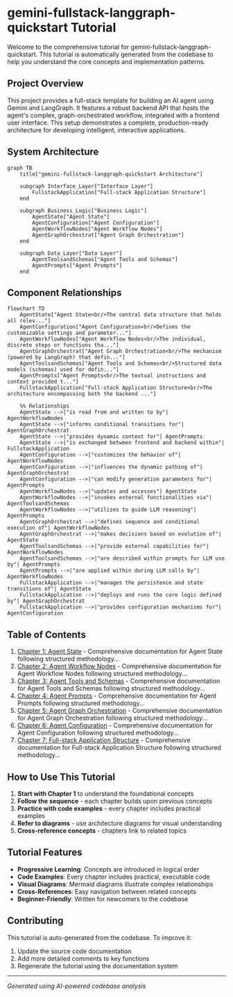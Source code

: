 # gemini-fullstack-langgraph-quickstart Tutorial

Welcome to the comprehensive tutorial for gemini-fullstack-langgraph-quickstart. This tutorial is automatically generated from the codebase to help you understand the core concepts and implementation patterns.

## Project Overview

This project provides a full-stack template for building an AI agent using Gemini and LangGraph. It features a robust backend API that hosts the agent's complex, graph-orchestrated workflow, integrated with a frontend user interface. This setup demonstrates a complete, production-ready architecture for developing intelligent, interactive applications.


## System Architecture

```mermaid
graph TB
    title["gemini-fullstack-langgraph-quickstart Architecture"]

    subgraph Interface_Layer["Interface Layer"]
        FullstackApplication["Full-stack Application Structure"]
    end

    subgraph Business_Logic["Business Logic"]
        AgentState["Agent State"]
        AgentConfiguration["Agent Configuration"]
        AgentWorkflowNodes["Agent Workflow Nodes"]
        AgentGraphOrchestrat["Agent Graph Orchestration"]
    end

    subgraph Data_Layer["Data Layer"]
        AgentToolsandSchemas["Agent Tools and Schemas"]
        AgentPrompts["Agent Prompts"]
    end

```

## Component Relationships

```mermaid
flowchart TD
    AgentState["Agent State<br/>The central data structure that holds all relev..."]
    AgentConfiguration["Agent Configuration<br/>Defines the customizable settings and parameter..."]
    AgentWorkflowNodes["Agent Workflow Nodes<br/>The individual, discrete steps or functions tha..."]
    AgentGraphOrchestrat["Agent Graph Orchestration<br/>The mechanism (powered by LangGraph) that defin..."]
    AgentToolsandSchemas["Agent Tools and Schemas<br/>Structured data models (schemas) used for defin..."]
    AgentPrompts["Agent Prompts<br/>The textual instructions and context provided t..."]
    FullstackApplication["Full-stack Application Structure<br/>The architecture encompassing both the backend ..."]

    %% Relationships
    AgentState -->|"is read from and written to by"| AgentWorkflowNodes
    AgentState -->|"informs conditional transitions for"| AgentGraphOrchestrat
    AgentState -->|"provides dynamic context for"| AgentPrompts
    AgentState -->|"is exchanged between frontend and backend within"| FullstackApplication
    AgentConfiguration -->|"customizes the behavior of"| AgentWorkflowNodes
    AgentConfiguration -->|"influences the dynamic pathing of"| AgentGraphOrchestrat
    AgentConfiguration -->|"can modify generation parameters for"| AgentPrompts
    AgentWorkflowNodes -->|"updates and accesses"| AgentState
    AgentWorkflowNodes -->|"invokes external functionalities via"| AgentToolsandSchemas
    AgentWorkflowNodes -->|"utilizes to guide LLM reasoning"| AgentPrompts
    AgentGraphOrchestrat -->|"defines sequence and conditional execution of"| AgentWorkflowNodes
    AgentGraphOrchestrat -->|"makes decisions based on evolution of"| AgentState
    AgentToolsandSchemas -->|"provide external capabilities for"| AgentWorkflowNodes
    AgentToolsandSchemas -->|"are described within prompts for LLM use by"| AgentPrompts
    AgentPrompts -->|"are applied within during LLM calls by"| AgentWorkflowNodes
    FullstackApplication -->|"manages the persistence and state transitions of"| AgentState
    FullstackApplication -->|"deploys and runs the core logic defined by"| AgentGraphOrchestrat
    FullstackApplication -->|"provides configuration mechanisms for"| AgentConfiguration
```

## Table of Contents

1. [Chapter 1: Agent State](chapter_01.md) - Comprehensive documentation for Agent State following structured methodology...
2. [Chapter 2: Agent Workflow Nodes](chapter_02.md) - Comprehensive documentation for Agent Workflow Nodes following structured methodology...
3. [Chapter 3: Agent Tools and Schemas](chapter_03.md) - Comprehensive documentation for Agent Tools and Schemas following structured methodology...
4. [Chapter 4: Agent Prompts](chapter_04.md) - Comprehensive documentation for Agent Prompts following structured methodology...
5. [Chapter 5: Agent Graph Orchestration](chapter_05.md) - Comprehensive documentation for Agent Graph Orchestration following structured methodology...
6. [Chapter 6: Agent Configuration](chapter_06.md) - Comprehensive documentation for Agent Configuration following structured methodology...
7. [Chapter 7: Full-stack Application Structure](chapter_07.md) - Comprehensive documentation for Full-stack Application Structure following structured methodology...

## How to Use This Tutorial

1. **Start with Chapter 1** to understand the foundational concepts
2. **Follow the sequence** - each chapter builds upon previous concepts
3. **Practice with code examples** - every chapter includes practical examples
4. **Refer to diagrams** - use architecture diagrams for visual understanding
5. **Cross-reference concepts** - chapters link to related topics

## Tutorial Features

- **Progressive Learning**: Concepts are introduced in logical order
- **Code Examples**: Every chapter includes practical, executable code
- **Visual Diagrams**: Mermaid diagrams illustrate complex relationships
- **Cross-References**: Easy navigation between related concepts
- **Beginner-Friendly**: Written for newcomers to the codebase

## Contributing

This tutorial is auto-generated from the codebase. To improve it:
1. Update the source code documentation
2. Add more detailed comments to key functions
3. Regenerate the tutorial using the documentation system

---

*Generated using AI-powered codebase analysis*
